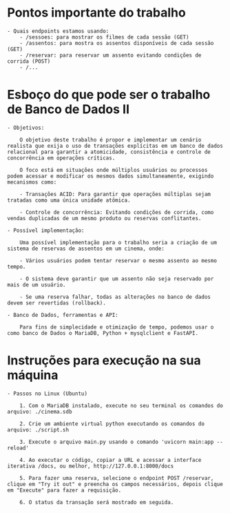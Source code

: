 # Pontos importante do trabalho 

    - Quais endpoints estamos usando:
        - /sessoes: para mostrar os filmes de cada sessão (GET)
        - /assentos: para mostra os assentos disponíveis de cada sessão (GET)
        - /reservar: para reservar um assento evitando condições de corrida (POST)
        - /...

# Esboço do que pode ser o trabalho de Banco de Dados II

    - Objetivos:

        O objetivo deste trabalho é propor e implementar um cenário realista que exija o uso de transações explícitas em um banco de dados relacional para garantir a atomicidade, consistência e controle de concorrência em operações críticas.

        O foco está em situações onde múltiplos usuários ou processos podem acessar e modificar os mesmos dados simultaneamente, exigindo mecanismos como:

        - Transações ACID: Para garantir que operações múltiplas sejam tratadas como uma única unidade atômica.

        - Controle de concorrência: Evitando condições de corrida, como vendas duplicadas de um mesmo produto ou reservas conflitantes.

    - Possível implementação:

        Uma possível implementação para o trabalho seria a criação de um sistema de reservas de assentos em um cinema, onde:

        - Vários usuários podem tentar reservar o mesmo assento ao mesmo tempo.

        - O sistema deve garantir que um assento não seja reservado por mais de um usuário.

        - Se uma reserva falhar, todas as alterações no banco de dados devem ser revertidas (rollback).

    - Banco de Dados, ferramentas e API:

        Para fins de simplecidade e otimização de tempo, podemos usar o como banco de Dados o MariaDB, Python + mysqlclient e FastAPI.

# Instruções para execução na sua máquina

    - Passos no Linux (Ubuntu)

        1. Com o MariaDB instalado, execute no seu terminal os comandos do arquivo: ./cinema.sdb

        2. Crie um ambiente virtual python executando os comandos do arquivo: ./script.sh
        
        3. Execute o arquivo main.py usando o comando 'uvicorn main:app --reload'

        4. Ao executar o código, copiar a URL e acessar a interface iterativa /docs, ou melhor, http://127.0.0.1:8000/docs

        5. Para fazer uma reserva, selecione o endpoint POST /reservar, clique em "Try it out" e preencha os campos necessários, depois clique em "Execute" para fazer a requisição.

        6. O status da transação será mostrado em seguida.